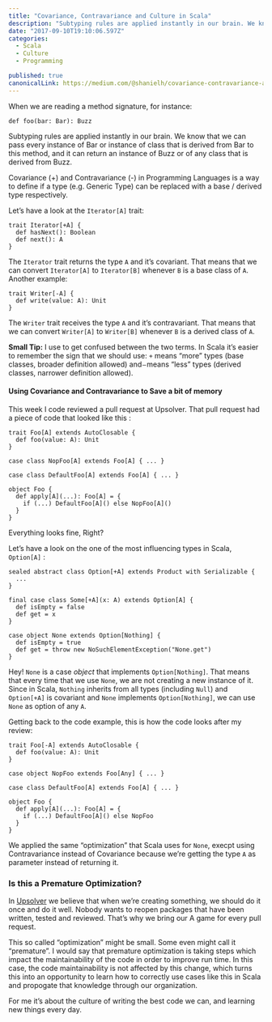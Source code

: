```yaml
---
title: "Covariance, Contravariance and Culture in Scala"
description: "Subtyping rules are applied instantly in our brain. We know that we can pass every instance of Bar or instance of class that is derived from Bar to this method, and it can return an instance of Buzz…"
date: "2017-09-10T19:10:06.597Z"
categories: 
  - Scala
  - Culture
  - Programming

published: true
canonicalLink: https://medium.com/@shanielh/covariance-contravariance-and-culture-in-scala-d0317fd02e19
---
```


When we are reading a method signature, for instance:

```
def foo(bar: Bar): Buzz
```

Subtyping rules are applied instantly in our brain. We know that we can pass every instance of Bar or instance of class that is derived from Bar to this method, and it can return an instance of Buzz or of any class that is derived from Buzz.

Covariance (+) and Contravariance (-) in Programming Languages is a way to define if a type (e.g. Generic Type) can be replaced with a base / derived type respectively.

Let’s have a look at the `Iterator[A]` trait:

```
trait Iterator[+A] {
  def hasNext(): Boolean
  def next(): A
}
```

The `Iterator` trait returns the type `A` and it’s covariant. That means that we can convert `Iterator[A]` to `Iterator[B]` whenever `B` is a base class of `A`. Another example:

```
trait Writer[-A] {
  def write(value: A): Unit
}
```

The `Writer` trait receives the type `A` and it’s contravariant. That means that we can convert `Writer[A]` to `Writer[B]` whenever `B` is a derived class of `A`.

**Small Tip:** I use to get confused between the two terms. In Scala it’s easier to remember the sign that we should use: `+` means “more” types (base classes, broader definition allowed) and `—` means “less” types (derived classes, narrower definition allowed).

#### Using Covariance and Contravariance to Save a bit of memory

This week I code reviewed a pull request at Upsolver. That pull request had a piece of code that looked like this :

```
trait Foo[A] extends AutoClosable {
  def foo(value: A): Unit
}

case class NopFoo[A] extends Foo[A] { ... }

case class DefaultFoo[A] extends Foo[A] { ... }

object Foo {
  def apply[A](...): Foo[A] = {
    if (...) DefaultFoo[A]() else NopFoo[A]()
  }
}
```

Everything looks fine, Right?

Let’s have a look on the one of the most influencing types in Scala, `Option[A]` :

```
sealed abstract class Option[+A] extends Product with Serializable {
  ...
}

final case class Some[+A](x: A) extends Option[A] {
  def isEmpty = false
  def get = x
}

case object None extends Option[Nothing] {
  def isEmpty = true
  def get = throw new NoSuchElementException("None.get")
}
```

Hey! `None` is a case _object_ that implements `Option[Nothing]`. That means that every time that we use `None`, we are not creating a new instance of it. Since in Scala, `Nothing` inherits from all types (including `Null`) and `Option[+A]` is covariant and `None` implements `Option[Nothing]`, we can use `None` as option of any `A`.

Getting back to the code example, this is how the code looks after my review:

```
trait Foo[-A] extends AutoClosable {
  def foo(value: A): Unit
}

case object NopFoo extends Foo[Any] { ... }

case class DefaultFoo[A] extends Foo[A] { ... }

object Foo {
  def apply[A](...): Foo[A] = {
    if (...) DefaultFoo[A]() else NopFoo
  }
}
```

We applied the same “optimization” that Scala uses for `None`, execpt using Contravariance instead of Covariance because we’re getting the type `A` as parameter instead of returning it.

### Is this a Premature Optimization?

In [Upsolver](http://www.upsolver.com) we believe that when we’re creating something, we should do it once and do it well. Nobody wants to reopen packages that have been written, tested and reviewed. That’s why we bring our A game for every pull request.

This so called “optimization” might be small. Some even might call it “premature”. I would say that premature optimization is taking steps which impact the maintainability of the code in order to improve run time. In this case, the code maintainability is not affected by this change, which turns this into an opportunity to learn how to correctly use cases like this in Scala and propogate that knowledge through our organization.

For me it’s about the culture of writing the best code we can, and learning new things every day.